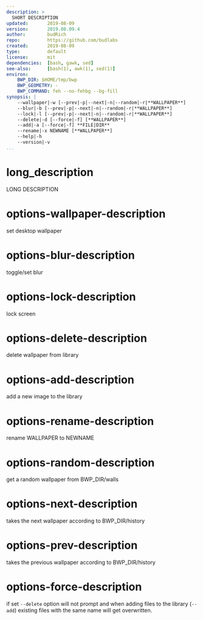 ```yaml
---
description: >
  SHORT DESCRIPTION
updated:       2019-08-09
version:       2019.08.09.4
author:        budRich
repo:          https://github.com/budlabs
created:       2019-08-09
type:          default
license:       mit
dependencies:  [bash, gawk, sed]
see-also:      [bash(1), awk(1), sed(1)]
environ:
    BWP_DIR: $HOME/tmp/bwp
    BWP_GEOMETRY: -
    BWP_COMMAND: feh --no-fehbg --bg-fill
synopsis: |
    --wallpaper|-w [--prev|-p|--next|-n|--random|-r|**WALLPAPER**]
    --blur|-b [--prev|-p|--next|-n|--random|-r|**WALLPAPER**]     
    --lock|-l [--prev|-p|--next|-n|--random|-r|**WALLPAPER**]     
    --delete|-d [--force|-f] [**WALLPAPER**]                      
    --add|-a [--force|-f] **FILE|DIR**                           
    --rename|-x NEWNAME [**WALLPAPER**]                           
    --help|-h                                                 
    --version|-v                                              
...
```


# long_description

LONG DESCRIPTION

# options-wallpaper-description
set desktop wallpaper

# options-blur-description
toggle/set blur

# options-lock-description
lock screen

# options-delete-description
delete wallpaper from library

# options-add-description
add a new image to the library

# options-rename-description
rename WALLPAPER to NEWNAME

# options-random-description
get a random wallpaper from BWP_DIR/walls

# options-next-description
takes the next wallpaper according to BWP_DIR/history

# options-prev-description
takes the previous wallpaper according to BWP_DIR/history

# options-force-description
if set `--delete` option will not prompt and when adding files to the library (`--add`) existing files with the same name will get overwritten.




